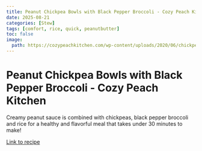 ```yaml
---
title: Peanut Chickpea Bowls with Black Pepper Broccoli - Cozy Peach Kitchen
date: 2025-08-21
categories: [Stew]
tags: [comfort, rice, quick, peanutbutter]
toc: false
image:
  path: https://cozypeachkitchen.com/wp-content/uploads/2020/06/chickpea-bowls-2-150x150.jpg
---
```


  # Peanut Chickpea Bowls with Black Pepper Broccoli - Cozy Peach Kitchen

  Creamy peanut sauce is combined with chickpeas, black pepper broccoli and rice for a healthy and flavorful meal that takes under 30 minutes to make!

  [Link to recipe](https://cozypeachkitchen.com/peanut-sauce-chickpea-and-broccoli-bowls/)

  